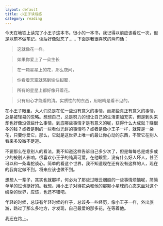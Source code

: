 ```yaml
---
layout: default
title: 小王子读后感
category: reading
---
```


今天在地铁上读完了小王子这本书，很小的一本书，我记得以前应该看过一次，但是以前不做笔记，读后好像就忘了……
    下面是我很喜欢的两句话：

> 这就像花一样。

> 如果你爱上了一朵生长

> 在一颗星星上的花，那么夜间，

> 你看着天空就感到愉快甜蜜，

> 所有的星星上都好像开着花。

> 只有用心才能看的清。实质性的的东西，用眼睛是看不见的。

在小王子眼里，大人们总是在忙一些没有意义的事情，而那些真正有意义的事情，总是被轻易的忽略。想想自己，总是努力的想让自己的生活更加充实，但是到头来却也好像没做些什么事情，到底哪些事情才是有意义的呢，获得什么大成就？赚很多的钱？或者是别的一些看似光鲜的事情吗？或者是像小王子一样，就算是一朵花，只要你爱它，那么，它就是这世界上唯一的最让你心动的东西，不管它在别人看来多没微不足道。

不要那么在意别人的看法，我不知道这样告诉自己多少次了，但是每每总是或多或少的被别人影响，很喜欢小王子的纯真可爱，在他眼里，没有什么好人坏人，甚至可以和一条毒蛇谈心。简单的看这个世界，我不知道现在还有没有这样的人，现在的我肯定做不到，将来应该也做不到。

想想人一辈子，其实也就那样，何必为了那些过眼云烟般的一些事情烦恼呢，简简单单的过也挺好的。我想，用小王子对待花朵和他的那颗小星球的心态来面对这个纷杂的世界，应该，也还不错吧。

年轻的时候，总该有年轻时候的样子，总该多一些经历，像小王子一样，外出旅游，路过了那么多地方，才发现，自己最爱的那多花，在等着他。

我还在路上。


